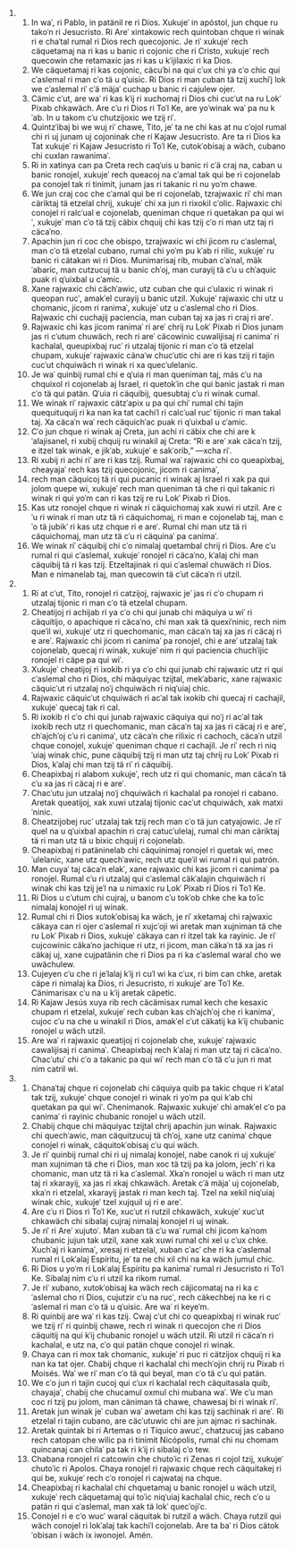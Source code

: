 <ol>
  <li>
    <ol>
      <li>In waˈ, ri Pablo, in patänil re ri Dios. Xukujeˈ in apóstol, jun chque ru takoˈn ri Jesucristo. Ri Areˈ xintakowic rech quintoban chque ri winak ri e chaˈtal rumal ri Dios rech quecojonic. Je riˈ xukujeˈ rech cäquetamaj na ri kas u banic ri cojonic che ri Cristo, xukujeˈ rech quecowin che retamaxic jas ri kas u kˈijilaxic ri ka Dios.</li>
      <li>We cäquetamaj ri kas cojonic, cäcuˈbi na qui cˈux chi ya cˈo chic qui cˈaslemal ri man cˈo tä u qˈuisic. Ri Dios ri man cuban tä tzij xuchiˈj lok we cˈaslemal riˈ cˈä mäjaˈ cuchap u banic ri cajulew ojer.</li>
      <li>Cämic cˈut, are waˈ ri kas kˈij ri xuchomaj ri Dios chi cucˈut na ru Lokˈ Pixab chkawäch. Are cˈu ri Dios ri Toˈl Ke, are yoˈwinak waˈ pa nu kˈab. In u takom cˈu chutzijoxic we tzij riˈ.</li>
      <li>Quintzˈibaj bi we wuj riˈ chawe, Tito, jeˈ ta ne chi kas at nu cˈojol rumal chi ri uj junam uj cojoninak che ri Kajaw Jesucristo. Are ta ri Dios ka Tat xukujeˈ ri Kajaw Jesucristo ri Toˈl Ke, cutokˈobisaj a wäch, cubano chi cuxlan rawanimaˈ.</li>
      <li>Ri in xatinya can pa Creta rech caqˈuis u banic ri cˈä craj na, caban u banic ronojel, xukujeˈ rech queacoj na cˈamal tak qui be ri cojonelab pa conojel tak ri tinimit, junam jas ri takanic ri nu yoˈm chawe.</li>
      <li>We jun craj coc che cˈamal qui be ri cojonelab, tzrajwaxic riˈ chi man cäriktaj tä etzelal chrij, xukujeˈ chi xa jun ri rixokil cˈolic. Rajwaxic chi conojel ri ralcˈual e cojonelab, queniman chque ri quetakan pa qui wiˈ, xukujeˈ man cˈo tä tzij cäbix chquij chi kas tzij cˈo ri man utz taj ri cäcaˈno.</li>
      <li>Apachin jun ri coc che obispo, tzrajwaxic wi chi jicom ru cˈaslemal, man cˈo tä etzelal cubano, rumal chi yoˈm pu kˈab ri rilic, xukujeˈ ru banic ri cätakan wi ri Dios. Munimarisaj rib, muban cˈaˈnal, mäkˈabaric, man cutzucuj tä u banic chˈoj, man curayij tä cˈu u chˈaquic puak ri qˈuixbal u cˈamic.</li>
      <li>Xane rajwaxic chi cächˈawic, utz cuban che qui cˈulaxic ri winak ri queopan rucˈ, amakˈel curayij u banic utzil. Xukujeˈ rajwaxic chi utz u chomanic, jicom ri ranimaˈ, xukujeˈ utz u cˈaslemal cho ri Dios. Rajwaxic chi cuchajij paciencia, man cuban taj xa jas ri craj ri areˈ.</li>
      <li>Rajwaxic chi kas jicom ranimaˈ ri areˈ chrij ru Lokˈ Pixab ri Dios junam jas ri cˈutum chuwäch, rech ri areˈ cäcowinic cuwalijisaj ri canimaˈ ri kachalal, queupixbaj rucˈ ri utzalaj tijonic ri man cˈo tä etzelal chupam, xukujeˈ rajwaxic cänaˈw chucˈutic chi are ri kas tzij ri tajin cucˈut chquiwäch ri winak ri xa quecˈulelanic.</li>
      <li>Je waˈ quinbij rumal chi e qˈuia ri man queniman taj, más cˈu na chquixol ri cojonelab aj Israel, ri quetokˈin che qui banic jastak ri man cˈo tä qui patän. Qˈuia ri cäquibij, quesubtaj cˈu ri winak cumal.</li>
      <li>We winak riˈ rajwaxic cätzˈapix u pa qui chiˈ rumal chi tajin quequituquij ri ka nan ka tat cachiˈl ri calcˈual rucˈ tijonic ri man takal taj. Xa cäcaˈn waˈ rech cäquichˈac puak ri qˈuixbal u cˈamic.</li>
      <li>Cˈo jun chque ri winak aj Creta, jun achi ri cäbix che chi are kˈalajisanel, ri xubij chquij ru winakil aj Creta: “Ri e areˈ xak cäcaˈn tzij, e itzel tak winak, e jikˈab, xukujeˈ e sakˈorib,” ―xcha riˈ.</li>
      <li>Ri xubij ri achi riˈ are ri kas tzij. Rumal waˈ rajwaxic chi co queapixbaj, cheayajaˈ rech kas tzij quecojonic, jicom ri canimaˈ,</li>
      <li>rech man cäquicoj tä ri qui pucanic ri winak aj Israel ri xak pa qui jolom quepe wi, xukujeˈ rech man queniman tä che ri qui takanic ri winak ri qui yoˈm can ri kas tzij re ru Lokˈ Pixab ri Dios.</li>
      <li>Kas utz ronojel chque ri winak ri cäquichomaj xak xuwi ri utzil. Are cˈu ri winak ri man utz tä ri cäquichomaj, ri man e cojonelab taj, man cˈo tä jubikˈ ri kas utz chque ri e areˈ. Rumal chi man utz tä ri cäquichomaj, man utz tä cˈu ri cäquinaˈ pa canimaˈ.</li>
      <li>We winak riˈ cäquibij chi cˈo nimalaj quetambal chrij ri Dios. Are cˈu rumal ri qui cˈaslemal, xukujeˈ ronojel ri cäcaˈno, kˈalaj chi man cäquibij tä ri kas tzij. Etzeltajinak ri qui cˈaslemal chuwäch ri Dios. Man e nimanelab taj, man quecowin tä cˈut cäcaˈn ri utzil.</li>
    </ol>
  </li>
  <li>
    <ol>
      <li>Ri at cˈut, Tito, ronojel ri catzijoj, rajwaxic jeˈ jas ri cˈo chupam ri utzalaj tijonic ri man cˈo tä etzelal chupam.</li>
      <li>Cheatijoj ri achijab ri ya cˈo chi qui junab chi mäquiya u wiˈ ri cäquitijo, o apachique ri cäcaˈno, chi man xak tä quexiˈninic, rech nim queˈil wi, xukujeˈ utz ri quechomanic, man cäcaˈn taj xa jas ri cäcaj ri e areˈ. Rajwaxic chi jicom ri canimaˈ pa ronojel, chi e areˈ utzalaj tak cojonelab, quecaj ri winak, xukujeˈ nim ri qui paciencia chuchˈijic ronojel ri cäpe pa qui wiˈ.</li>
      <li>Xukujeˈ cheatijoj ri ixokib ri ya cˈo chi qui junab chi rajwaxic utz ri qui cˈaslemal cho ri Dios, chi mäquiyac tzijtal, mekˈabaric, xane rajwaxic cäquicˈut ri utzalaj noˈj chquiwäch ri niqˈuiaj chic.</li>
      <li>Rajwaxic cäquicˈut chquiwäch ri acˈal tak ixokib chi quecaj ri cachajil, xukujeˈ quecaj tak ri cal.</li>
      <li>Ri ixokib ri cˈo chi qui junab rajwaxic cäquiya qui noˈj ri acˈal tak ixokib rech utz ri quechomanic, man cäcaˈn taj xa jas ri cäcaj ri e areˈ, chˈajchˈoj cˈu ri canimaˈ, utz cäcaˈn che rilixic ri cachoch, cäcaˈn utzil chque conojel, xukujeˈ queniman chque ri cachajil. Je riˈ rech ri niqˈuiaj winak chic, pune cäquibij tzij ri man utz taj chrij ru Lokˈ Pixab ri Dios, kˈalaj chi man tzij tä riˈ ri cäquibij.</li>
      <li>Cheapixbaj ri alabom xukujeˈ, rech utz ri qui chomanic, man cäcaˈn tä cˈu xa jas ri cäcaj ri e areˈ.</li>
      <li>Chacˈutu jun utzalaj noˈj chquiwäch ri kachalal pa ronojel ri cabano. Aretak queatijoj, xak xuwi utzalaj tijonic cacˈut chquiwäch, xak matxiˈninic.</li>
      <li>Cheatzijobej rucˈ utzalaj tak tzij rech man cˈo tä jun catyajowic. Je riˈ quel na u qˈuixbal apachin ri craj catucˈulelaj, rumal chi man cäriktaj tä ri man utz tä u bixic chquij ri cojonelab.</li>
      <li>Cheapixbaj ri patäninelab chi cäquinimaj ronojel ri quetak wi, mecˈulelanic, xane utz quechˈawic, rech utz queˈil wi rumal ri qui patrón.</li>
      <li>Man cuyaˈ taj cäcaˈn elakˈ, xane rajwaxic chi kas jicom ri canimaˈ pa ronojel. Rumal cˈu ri utzalaj qui cˈaslemal cäkˈalajin chquiwäch ri winak chi kas tzij jeˈl na u nimaxic ru Lokˈ Pixab ri Dios ri Toˈl Ke.</li>
      <li>Ri Dios u cˈutum chi cujraj, u banom cˈu tokˈob chke che ka toˈic nimalaj konojel ri uj winak.</li>
      <li>Rumal chi ri Dios xutokˈobisaj ka wäch, je riˈ xketamaj chi rajwaxic cäkaya can ri ojer cˈaslemal ri xujcˈoji wi aretak man xujniman tä che ru Lokˈ Pixab ri Dios, xukujeˈ cäkaya can ri itzel tak ka rayinic. Je riˈ cujcowinic cäkaˈno jachique ri utz, ri jicom, man cäkaˈn tä xa jas ri cäkaj uj, xane cujpatänin che ri Dios pa ri ka cˈaslemal waral cho we uwächulew.</li>
      <li>Cujeyen cˈu che ri jeˈlalaj kˈij ri cuˈl wi ka cˈux, ri bim can chke, aretak cäpe ri nimalaj ka Dios, ri Jesucristo, ri xukujeˈ are Toˈl Ke. Cänimarisax cˈu na u kˈij aretak cäpetic.</li>
      <li>Ri Kajaw Jesús xuya rib rech cäcämisax rumal kech che kesaxic chupam ri etzelal, xukujeˈ rech cuban kas chˈajchˈoj che ri kanimaˈ, cujoc cˈu na che u winakil ri Dios, amakˈel cˈut cäkatij ka kˈij chubanic ronojel u wäch utzil.</li>
      <li>Are waˈ ri rajwaxic queatijoj ri cojonelab che, xukujeˈ rajwaxic cawalijisaj ri canimaˈ. Cheapixbaj rech kˈalaj ri man utz taj ri cäcaˈno. Chacˈutuˈ chi cˈo a takanic pa qui wiˈ rech man cˈo tä cˈu jun ri mat nim catril wi.</li>
    </ol>
  </li>
  <li>
    <ol>
      <li>Chanaˈtaj chque ri cojonelab chi cäquiya quib pa takic chque ri kˈatal tak tzij, xukujeˈ chque conojel ri winak ri yoˈm pa qui kˈab chi quetakan pa qui wiˈ. Chenimanok. Rajwaxic xukujeˈ chi amakˈel cˈo pa canimaˈ ri rayinic chubanic ronojel u wäch utzil.</li>
      <li>Chabij chque chi mäquiyac tzijtal chrij apachin jun winak. Rajwaxic chi quechˈawic, man cäquitzucuj tä chˈoj, xane utz canimaˈ chque conojel ri winak, cäquitokˈobisaj cˈu qui wäch.</li>
      <li>Je riˈ quinbij rumal chi ri uj nimalaj konojel, nabe canok ri uj xukujeˈ man xujniman tä che ri Dios, man xoc tä tzij pa ka jolom, jechˈ ri ka chomanic, man utz tä ri ka cˈaslemal. Xkaˈn ronojel u wäch ri man utz taj ri xkarayij, xa jas ri xkaj chkawäch. Aretak cˈä mäjaˈ uj cojonelab, xkaˈn ri etzelal, xkarayij jastak ri man kech taj. Tzel na xekil niqˈuiaj winak chic, xukujeˈ tzel xujquil uj ri e areˈ.</li>
      <li>Are cˈu ri Dios ri Toˈl Ke, xucˈut ri rutzil chkawäch, xukujeˈ xucˈut chkawäch chi sibalaj cujraj nimalaj konojel ri uj winak.</li>
      <li>Je riˈ ri Areˈ xujutoˈ. Man xuban tä cˈu waˈ rumal chi jicom kaˈnom chubanic jujun tak utzil, xane xak xuwi rumal chi xel u cˈux chke. Xuchˈaj ri kanimaˈ, xresaj ri etzelal, xuban cˈacˈ che ri ka cˈaslemal rumal ri Lokˈalaj Espíritu, jeˈ ta ne chi xil chi na ka wäch jumul chic.</li>
      <li>Ri Dios u yoˈm ri Lokˈalaj Espíritu pa kanimaˈ rumal ri Jesucristo ri Toˈl Ke. Sibalaj nim cˈu ri utzil ka rikom rumal.</li>
      <li>Je riˈ xubano, xutokˈobisaj ka wäch rech cäjicomataj na ri ka cˈaslemal cho ri Dios, cujutzir cˈu na rucˈ, rech cäkechbej na ke ri cˈaslemal ri man cˈo tä u qˈuisic. Are waˈ ri keyeˈm.</li>
      <li>Ri quinbij are waˈ ri kas tzij. Cwaj cˈut chi co queapixbaj ri winak rucˈ we tzij riˈ ri quinbij chawe, rech ri winak ri quecojon che ri Dios cäquitij na qui kˈij chubanic ronojel u wäch utzil. Ri utzil ri cäcaˈn ri kachalal, e utz na, cˈo qui patän chque conojel ri winak.</li>
      <li>Chaya can ri mox tak chomanic, xukujeˈ ri puc ri cätzijox chquij ri ka nan ka tat ojer. Chabij chque ri kachalal chi mechˈojin chrij ru Pixab ri Moisés. Waˈ we riˈ man cˈo tä qui beyal, man cˈo tä cˈu qui patän.</li>
      <li>We cˈo jun ri tajin cucoj qui cˈux ri kachalal rech cäquitasala quib, chayajaˈ, chabij che chucamul oxmul chi mubana waˈ. We cˈu man coc ri tzij pu jolom, man cäniman tä chawe, chawesaj bi ri winak riˈ.</li>
      <li>Aretak jun winak jeˈ cuban waˈ awetam chi kas tzij sachinak ri areˈ. Ri etzelal ri tajin cubano, are cäcˈutuwic chi are jun ajmac ri sachinak.</li>
      <li>Aretak quintak bi ri Artemas o ri Tíquico awucˈ, chatzucuj jas cabano rech catopan che wilic pa ri tinimit Nicópolis, rumal chi nu chomam quincanaj can chilaˈ pa tak ri kˈij ri sibalaj cˈo tew.</li>
      <li>Chabana ronojel ri catcowin che chutoˈic ri Zenas ri cojol tzij, xukujeˈ chutoˈic ri Apolos. Chaya ronojel ri rajwaxic chque rech cäquitakej ri qui be, xukujeˈ rech cˈo ronojel ri cajwataj na chque.</li>
      <li>Cheapixbaj ri kachalal chi chquetamaj u banic ronojel u wäch utzil, xukujeˈ rech cäquetamaj qui toˈic niqˈuiaj kachalal chic, rech cˈo u patän ri qui cˈaslemal, man xak tä lokˈ quecˈojiˈc.</li>
      <li>Conojel ri e cˈo wucˈ waral cäquitak bi rutzil a wäch. Chaya rutzil qui wäch conojel ri lokˈalaj tak kachiˈl cojonelab. Are ta baˈ ri Dios cätokˈobisan i wäch ix iwonojel. Amén.</li>
    </ol>
  </li>
</ol>